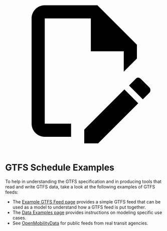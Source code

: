 <a href="https://github.com/MobilityData/gtfs.org/edit/main/docs/schedule/examples/index.md" title="Edit this page" target="_blank">
    <svg class="pencil" xmlns="http://www.w3.org/2000/svg" viewBox="0 0 24 24"><path d="M10 20H6V4h7v5h5v3.1l2-2V8l-6-6H6c-1.1 0-2 .9-2 2v16c0 1.1.9 2 2 2h4v-2m10.2-7c.1 0 .3.1.4.2l1.3 1.3c.2.2.2.6 0 .8l-1 1-2.1-2.1 1-1c.1-.1.2-.2.4-.2m0 3.9L14.1 23H12v-2.1l6.1-6.1 2.1 2.1Z"></path></svg>
  </a>
  
# GTFS Schedule Examples

To help in understanding the GTFS specification and in producing tools that read and write GTFS data, take a look at the following examples of GTFS feeds:

- The [Example GTFS Feed page](/schedule/example-feed) provides a simple GTFS feed that can be used as a model to understand how a GTFS feed is put together.
- The [Data Examples page](/schedule/data-examples) provides instructions on modeling specific use cases.
- See [OpenMobilityData](https://openmobilitydata.org/) for public feeds from real transit agencies.
